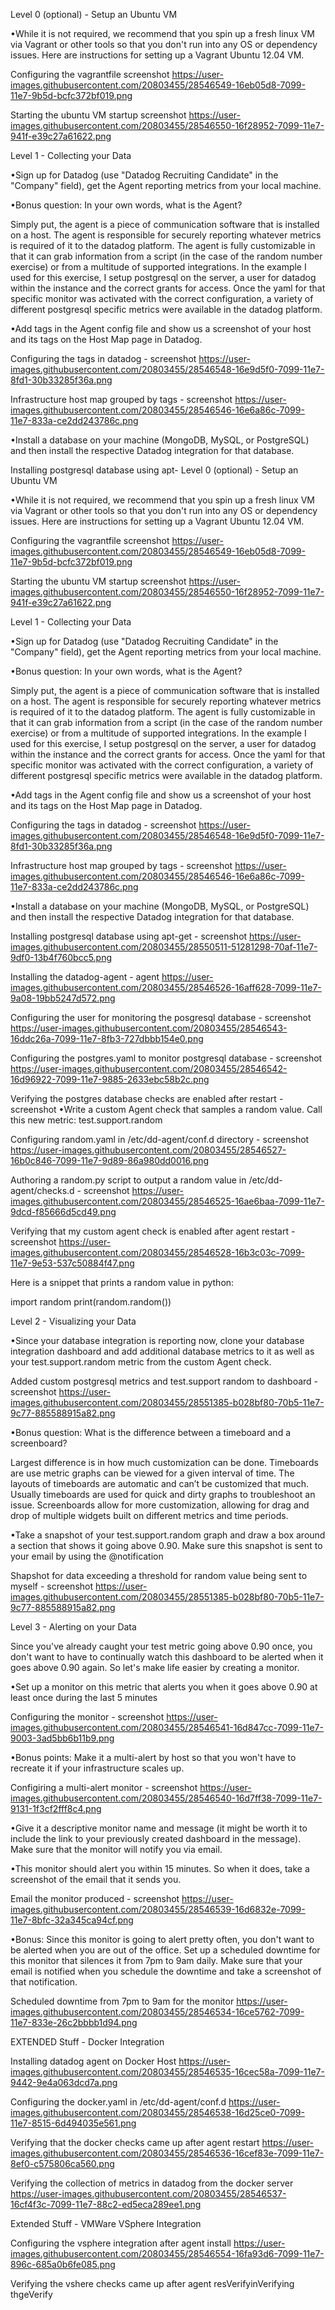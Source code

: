 
Level 0 (optional) - Setup an Ubuntu VM

•While it is not required, we recommend that you spin up a fresh linux VM via Vagrant or other tools so that you don't run into any OS or dependency issues. Here are instructions for setting up a Vagrant Ubuntu 12.04 VM.

Configuring the vagrantfile screenshot
https://user-images.githubusercontent.com/20803455/28546549-16eb05d8-7099-11e7-9b5d-bcfc372bf019.png

Starting the ubuntu VM startup screenshot
https://user-images.githubusercontent.com/20803455/28546550-16f28952-7099-11e7-941f-e39c27a61622.png

Level 1 - Collecting your Data

•Sign up for Datadog (use "Datadog Recruiting Candidate" in the "Company" field), get the Agent reporting metrics from your local machine.

•Bonus question: In your own words, what is the Agent?

Simply put, the agent is a piece of communication software that is installed on a host. The agent is responsible for securely reporting whatever metrics is required of it to the datadog platform. The agent is fully customizable in that it can grab information from a script (in the case of the random number exercise) or from a multitude of supported integrations. In the example I used for this exercise, I setup postgresql on the server, a user for datadog within the instance and the correct grants for access. Once the yaml for that specific monitor was activated with the correct configuration, a variety of different postgresql specific metrics were available in the datadog platform.

•Add tags in the Agent config file and show us a screenshot of your host and its tags on the Host Map page in Datadog.

Configuring the tags in datadog - screenshot
https://user-images.githubusercontent.com/20803455/28546548-16e9d5f0-7099-11e7-8fd1-30b33285f36a.png

Infrastructure host map grouped by tags - screenshot
https://user-images.githubusercontent.com/20803455/28546546-16e6a86c-7099-11e7-833a-ce2dd243786c.png

•Install a database on your machine (MongoDB, MySQL, or PostgreSQL) and then install the respective Datadog integration for that database.

Installing postgresql database using apt-
Level 0 (optional) - Setup an Ubuntu VM

•While it is not required, we recommend that you spin up a fresh linux VM via Vagrant or other tools so that you don't run into any OS or dependency issues. Here are instructions for setting up a Vagrant Ubuntu 12.04 VM.

Configuring the vagrantfile screenshot
https://user-images.githubusercontent.com/20803455/28546549-16eb05d8-7099-11e7-9b5d-bcfc372bf019.png

Starting the ubuntu VM startup screenshot
https://user-images.githubusercontent.com/20803455/28546550-16f28952-7099-11e7-941f-e39c27a61622.png

Level 1 - Collecting your Data

•Sign up for Datadog (use "Datadog Recruiting Candidate" in the "Company" field), get the Agent reporting metrics from your local machine.

•Bonus question: In your own words, what is the Agent?

Simply put, the agent is a piece of communication software that is installed on a host. The agent is responsible for securely reporting whatever metrics is required of it to the datadog platform. The agent is fully customizable in that it can grab information from a script (in the case of the random number exercise) or from a multitude of supported integrations. In the example I used for this exercise, I setup postgresql on the server, a user for datadog within the instance and the correct grants for access. Once the yaml for that specific monitor was activated with the correct configuration, a variety of different postgresql specific metrics were available in the datadog platform.

•Add tags in the Agent config file and show us a screenshot of your host and its tags on the Host Map page in Datadog.

Configuring the tags in datadog - screenshot
https://user-images.githubusercontent.com/20803455/28546548-16e9d5f0-7099-11e7-8fd1-30b33285f36a.png

Infrastructure host map grouped by tags - screenshot
https://user-images.githubusercontent.com/20803455/28546546-16e6a86c-7099-11e7-833a-ce2dd243786c.png

•Install a database on your machine (MongoDB, MySQL, or PostgreSQL) and then install the respective Datadog integration for that database.

Installing postgresql database using apt-get - screenshot
https://user-images.githubusercontent.com/20803455/28550511-51281298-70af-11e7-9df0-13b4f760bcc5.png

Installing the datadog-agent - agent
https://user-images.githubusercontent.com/20803455/28546526-16aff628-7099-11e7-9a08-19bb5247d572.png

Configuring the user for monitoring the posgresql database - screenshot
https://user-images.githubusercontent.com/20803455/28546543-16ddc26a-7099-11e7-8fb3-727dbbb154e0.png

Configuring the postgres.yaml to monitor postgresql database - screenshot
https://user-images.githubusercontent.com/20803455/28546542-16d96922-7099-11e7-9885-2633ebc58b2c.png

Verifying the postgres database checks are enabled after restart - screenshot
•Write a custom Agent check that samples a random value. Call this new metric: test.support.random

Configuring random.yaml in /etc/dd-agent/conf.d directory - screenshot
https://user-images.githubusercontent.com/20803455/28546527-16b0c846-7099-11e7-9d89-86a980dd0016.png

Authoring a random.py script to output a random value in /etc/dd-agent/checks.d - screenshot
https://user-images.githubusercontent.com/20803455/28546525-16ae6baa-7099-11e7-9dcd-f85666d5cd49.png

Verifying that my custom agent check is enabled after agent restart - screenshot
https://user-images.githubusercontent.com/20803455/28546528-16b3c03c-7099-11e7-9e53-537c50884f47.png

Here is a snippet that prints a random value in python:

import random print(random.random())


Level 2 - Visualizing your Data

•Since your database integration is reporting now, clone your database integration dashboard and add additional database metrics to it as well as your test.support.random metric from the custom Agent check.

Added custom postgresql metrics and test.support random to dashboard - screenshot
https://user-images.githubusercontent.com/20803455/28551385-b028bf80-70b5-11e7-9c77-885588915a82.png

•Bonus question: What is the difference between a timeboard and a screenboard?

Largest difference is in how much customization can be done. Timeboards are use metric graphs can be viewed for a given interval of time. The layouts of timeboards are automatic and can’t be customized that much. Usually timeboards are used for quick and dirty graphs to troubleshoot an issue. Screenboards allow for more customization, allowing for drag and drop of multiple widgets built on different metrics and time periods.

•Take a snapshot of your test.support.random graph and draw a box around a section that shows it going above 0.90. Make sure this snapshot is sent to your email by using the @notification

Shapshot for data exceeding a threshold for random value being sent to myself - screenshot
https://user-images.githubusercontent.com/20803455/28551385-b028bf80-70b5-11e7-9c77-885588915a82.png

Level 3 - Alerting on your Data

Since you've already caught your test metric going above 0.90 once, you don't want to have to continually watch this dashboard to be alerted when it goes above 0.90 again. So let's make life easier by creating a monitor.

•Set up a monitor on this metric that alerts you when it goes above 0.90 at least once during the last 5 minutes

Configuring the monitor - screenshot
https://user-images.githubusercontent.com/20803455/28546541-16d847cc-7099-11e7-9003-3ad5bb6b11b9.png

•Bonus points: Make it a multi-alert by host so that you won't have to recreate it if your infrastructure scales up.

Configiring a multi-alert monitor - screenshot
https://user-images.githubusercontent.com/20803455/28546540-16d7ff38-7099-11e7-9131-1f3cf2fff8c4.png

•Give it a descriptive monitor name and message (it might be worth it to include the link to your previously created dashboard in the message). Make sure that the monitor will notify you via email.

•This monitor should alert you within 15 minutes. So when it does, take a screenshot of the email that it sends you.

Email the monitor produced - screenshot
https://user-images.githubusercontent.com/20803455/28546539-16d6832e-7099-11e7-8bfc-32a345ca94cf.png

•Bonus: Since this monitor is going to alert pretty often, you don't want to be alerted when you are out of the office. Set up a scheduled downtime for this monitor that silences it from 7pm to 9am daily. Make sure that your email is notified when you schedule the downtime and take a screenshot of that notification.

Scheduled downtime from 7pm to 9am for the monitor
https://user-images.githubusercontent.com/20803455/28546534-16ce5762-7099-11e7-833e-26c2bbbb1d94.png

EXTENDED Stuff - Docker Integration

Installing datadog agent on Docker Host
https://user-images.githubusercontent.com/20803455/28546535-16cec58a-7099-11e7-9442-9e4a063dcd7a.png

Configuring the docker.yaml in /etc/dd-agent/conf.d
https://user-images.githubusercontent.com/20803455/28546538-16d25ce0-7099-11e7-8515-6d494035e561.png

Verifying that the docker checks came up after agent restart
https://user-images.githubusercontent.com/20803455/28546536-16cef83e-7099-11e7-8ef0-c575806ca560.png

Verifying the collection of metrics in datadog from the docker server
https://user-images.githubusercontent.com/20803455/28546537-16cf4f3c-7099-11e7-88c2-ed5eca289ee1.png


Extended Stuff - VMWare VSphere Integration

Configuring the vsphere integration after agent install
https://user-images.githubusercontent.com/20803455/28546554-16fa93d6-7099-11e7-896c-685a0b6fe085.png


Verifying the vshere checks came up after agent resVerifyinVerifying thgeVerify
